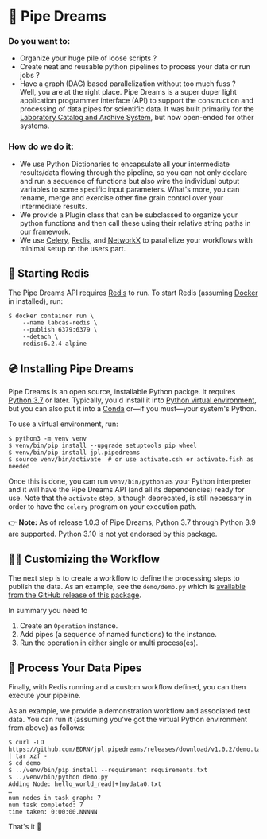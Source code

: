 # 🔬 Pipe Dreams

### Do you want to:

- Organize your huge pile of loose scripts ?
- Create neat and reusable python pipelines to process your data or run jobs ?
- Have a graph (DAG) based parallelization without too much fuss ?  
Well, you are at the right place. Pipe Dreams is a super duper light application programmer interface (API) to support the construction and processing of data pipes for scientific data. It was built primarily for the [Laboratory Catalog and Archive System](https://github.com/EDRN/labcas-backend), but now open-ended for other systems.

### How do we do it:

- We use Python Dictionaries to encapsulate all your intermediate results/data flowing through the pipeline, so you can not only declare and run a sequence of functions but also wire the individual output variables to some specific input parameters. What's more, you can rename, merge and exercise other fine grain control over your intermediate results.
- We provide a Plugin class that can be subclassed to organize your python functions and then call these using their relative string paths in our framework.
- We use [Celery](https://pypi.org/project/celery/), [Redis](https://redis.io/), and [NetworkX](https://pypi.org/project/networkx/) to parallelize your workflows with minimal setup on the users part.  


## 🚗 Starting Redis

The Pipe Dreams API requires [Redis](https://redis.io/) to run. To start Redis (assuming [Docker](https://www.docker.com/) in installed), run:

```console
$ docker container run \
    --name labcas-redis \
    --publish 6379:6379 \
    --detach \
    redis:6.2.4-alpine
```

## 💿 Installing Pipe Dreams

Pipe Dreams is an open source, installable Python packge. It requires [Python 3.7](https://www.python.org/) or later. Typically, you'd install it into [Python virtual environment](https://docs.python.org/3/tutorial/venv.html), but you can also put it into a [Conda](https://docs.conda.io/en/latest/) or—if you must—your system's Python.

To use a virtual environment, run:

```console
$ python3 -m venv venv
$ venv/bin/pip install --upgrade setuptools pip wheel
$ venv/bin/pip install jpl.pipedreams
$ source venv/bin/activate  # or use activate.csh or activate.fish as needed
```

Once this is done, you can run `venv/bin/python` as your Python interpreter and it will have the Pipe Dreams API (and all its dependencies) ready for use. Note that the `activate` step, although deprecated, is still necessary in order to have the `celery` program on your execution path.

👉 **Note:** As of release 1.0.3 of Pipe Dreams, Python 3.7 through Python 3.9 are supported. Python 3.10 is not yet endorsed by this package.


## 👩‍💻 Customizing the Workflow

The next step is to create a workflow to define the processing steps to publish the data. As an example, see the `demo/demo.py` which is [available from the GitHub release of this package](https://github.com/EDRN/jpl.pipedreams/releases/).

In summary you need to

1.  Create an `Operation` instance.
2.  Add pipes (a sequence of named functions) to the instance.
3.  Run the operation in either single or multi process(es).  


## 📗 Process Your Data Pipes

Finally, with Redis running and a custom workflow defined, you can then execute your pipeline.

As an example, we provide a demonstration workflow and associated test data. You can run it (assuming you've got the virtual Python environment from above) as follows:

```console
$ curl -LO https://github.com/EDRN/jpl.pipedreams/releases/download/v1.0.2/demo.tar.gz | tar xzf -
$ cd demo
$ ../venv/bin/pip install --requirement requirements.txt
$ ../venv/bin/python demo.py
Adding Node: hello_world_read|+|mydata0.txt
…
num nodes in task graph: 7
num task completed: 7
time taken: 0:00:00.NNNNN
```

That's it 🥳
